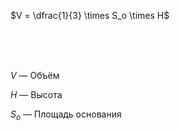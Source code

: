 $V = \dfrac{1}{3} \times S_о \times H$

<Br><Br><Br>


$V$ — Объём

$H$ — Высота

$S_о$ — Площадь основания